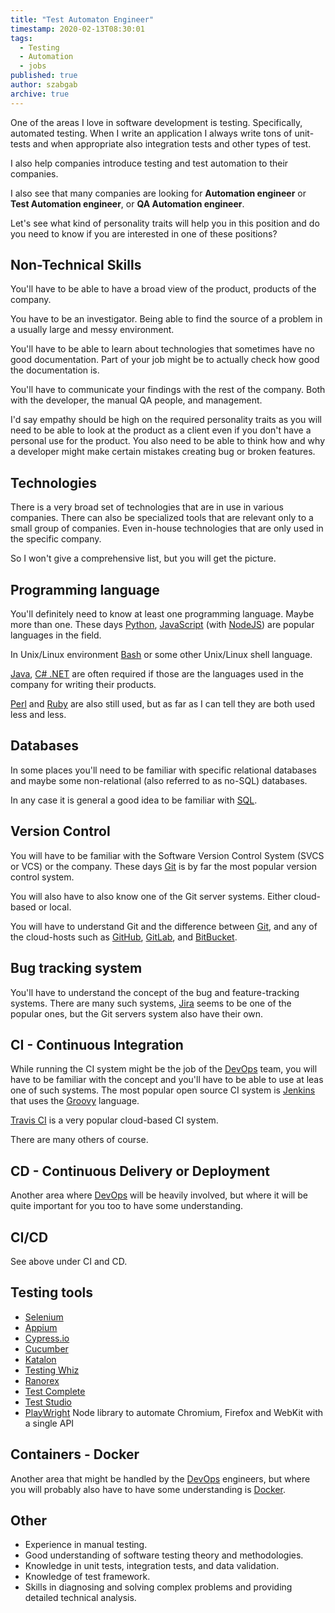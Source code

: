 ```yaml
---
title: "Test Automaton Engineer"
timestamp: 2020-02-13T08:30:01
tags:
  - Testing
  - Automation
  - jobs
published: true
author: szabgab
archive: true
---
```



One of the areas I love in software development is testing. Specifically, automated testing.
When I write an application I always write tons of unit-tests and when appropriate also integration
tests and other types of test.

I also help companies introduce testing and test automation to their companies.

I also see that many companies are looking for <b>Automation engineer</b> or <b>Test Automation engineer</b>,
or <b>QA Automation engineer</b>.

Let's see what kind of personality traits will help you in this position and do you need to know
if you are interested in one of these positions?


## Non-Technical Skills

You'll have to be able to have a broad view of the product, products of the company.

You have to be an investigator. Being able to find the source of a problem in a usually large
and messy environment.

You'll have to be able to learn about technologies that sometimes have no good documentation.
Part of your job might be to actually check how good the documentation is.

You'll have to communicate your findings with the rest of the company. Both with the developer,
the manual QA people, and management.

I'd say empathy should be high on the required personality traits as you will need to be able to
look at the product as a client even if you don't have a personal use for the product.
You also need to be able to think how and why a developer might make certain mistakes creating
bug or broken features.

## Technologies

There is a very broad set of technologies that are in use in various companies.
There can also be specialized tools that are relevant only to a small group of companies.
Even in-house technologies that are only used in the specific company.

So I won't give a comprehensive list, but you will get the picture.

## Programming language

You'll definitely need to know at least one programming language. Maybe more than one.
These days [Python](/python),
[JavaScript](/javascript) (with [NodeJS](/nodejs)) are popular languages
in the field.

In Unix/Linux environment [Bash](/shell) or some other Unix/Linux shell language.

[Java](/java), [C# .NET](/net) are often required if those are the languages used in the company for writing their products.

[Perl](https://perlmaven.com/) and [Ruby](/ruby) are also still used, but
as far as I can tell they are both used less and less.

## Databases

In some places you'll need to be familiar with specific relational databases and maybe some non-relational (also referred to as no-SQL) databases.

In any case it is general a good idea to be familiar with [SQL](/sql).

## Version Control

You will have to be familiar with the Software Version Control System (SVCS or VCS) or the company.
These days [Git](/git) is by far the most popular version control system.

You will also have to also know one of the Git server systems. Either cloud-based or local.

You will have to understand Git and the difference between
[Git](/git), and any of the cloud-hosts such as [GitHub](https://github.com/), [GitLab](https://about.gitlab.com/),
and [BitBucket](https://bitbucket.org/).


## Bug tracking system

You'll have to understand the concept of the bug and feature-tracking systems. There are many such systems,
[Jira](https://www.atlassian.com/software/jira) seems to be one of the popular ones, but the
Git servers system also have their own.

## CI - Continuous Integration

While running the CI system might be the job of the [DevOps](/devops) team, you will have to be familiar
with the concept and you'll have to be able to use at leas one of such systems.
The most popular open source CI system is [Jenkins](/jenkins) that uses the [Groovy](/groovy) language.

[Travis CI](https://travis-ci.org/) is a very popular cloud-based CI system.

There are many others of course.

## CD - Continuous Delivery or Deployment

Another area where [DevOps](/devops) will be heavily involved, but where it will be quite important for you
too to have some understanding.

## CI/CD

See above under CI and CD.

## Testing tools

* [Selenium](https://selenium.dev/)
* [Appium](http://appium.io/)
* [Cypress.io](https://www.cypress.io/)
* [Cucumber](https://cucumber.io/)
* [Katalon](https://www.katalon.com/)
* [Testing Whiz](https://www.testing-whiz.com/)
* [Ranorex](https://www.ranorex.com/)
* [Test Complete](https://smartbear.com/product/testcomplete/overview/)
* [Test Studio](https://www.telerik.com/teststudio)
* [PlayWright](https://github.com/microsoft/playwright) Node library to automate Chromium, Firefox and WebKit with a single API


## Containers - Docker

Another area that might be handled by the [DevOps](/devops) engineers, but where you will probably also have
to have some understanding is [Docker](/docker).


## Other

* Experience in manual testing.
* Good understanding of software testing theory and methodologies.
* Knowledge in unit tests, integration tests, and data validation.
* Knowledge of test framework.
* Skills in diagnosing and solving complex problems and providing detailed technical analysis.

